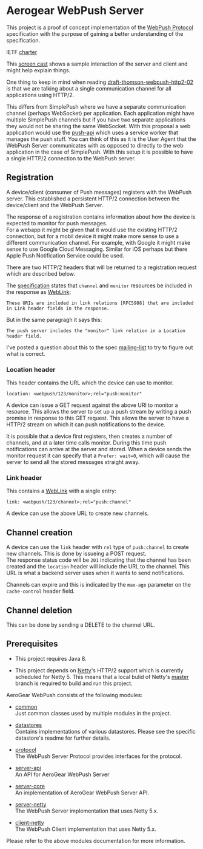 # Aerogear WebPush Server 
This project is a proof of concept implementation of the 
[WebPush Protocol](http://tools.ietf.org/html/draft-thomson-webpush-http2-02) specification with the purpose of gaining
a better understanding of the specification.

IETF [charter](https://datatracker.ietf.org/wg/webpush/charter)


This [screen cast](https://drive.google.com/file/d/0B2E1HZ1JnrJfYW90eVBTaGkzSkU/view?usp=sharing) shows a sample 
interaction of the server and client and might help explain things.


One thing to keep in mind when reading [draft-thomson-webpush-http2-02](https://tools.ietf.org/html/draft-thomson-webpush-http2-02) 
is that we are talking about a single communication channel for all applications using HTTP/2.   

This differs from SimplePush where we have a separate communication channel (perhaps WebSocket) per application. Each 
application might have multiple SimplePush channels but if you have two separate applications they would not be sharing 
the same WebSocket. 
With this proposal a web application would use the [push-api](https://w3c.github.io/push-api/index.html)  which uses 
a service worker that manages the push stuff. You can think of this as it is the User Agent that the WebPush Server 
communicates with as opposed to directly to the web application in the case of SimplePush.
With this setup it is possible to have a single HTTP/2 connection to the WebPush server. 

## Registration
A device/client (consumer of Push messages) registers with the WebPush server. This established a persistent HTTP/2 
connection between the device/client and the WebPush Server.  

The response of a registration contains information about how the device is expected to monitor for push messages.   
For a webapp it might be given that it would use the existing HTTP/2 connection, but for a mobil device it might make 
more sense to use a different communication channel. For example, with Google it might make sense to use 
Google Cloud Messaging. Similar for iOS perhaps but there Apple Push Notification Service could be used. 

There are two HTTP/2 headers that will be returned to a registration request which are described below.

The [specification](https://tools.ietf.org/html/draft-thomson-webpush-http2-01#section-4) states that ```channel``` and
 ```monitor``` resources be included in the response as [WebLink](https://tools.ietf.org/html/rfc5988):
 
    These URIs are included in link relations [RFC5988] that are included in Link header fields in the response.
But in the same paragragh it says this:

    The push server includes the "monitor" link relation in a Location header field.

I've posted a question about this to the spec [mailing-list](http://www.ietf.org/mail-archive/web/webpush/current/msg00105.html)
to try to figure out what is correct.

### Location header
This header contains the URL which the device can use to monitor. 

    location: <webpush/123/monitor>;rel="push:monitor"

A device can issue a GET request against the above URl to monitor a resource. This allows the server to set up a 
push stream by writing a push promise in response to this GET request. This allows the server to have a HTTP/2 stream
on which it can push notifications to the device.  

It is possible that a device first registers, then creates a number of channels, and at a later time calls monitor. 
During this time push notifications can arrive at the server and stored. When a device sends the monitor request it can
specify that a ```Prefer: wait=0```, which will cause the server to send all the stored messages straight away.

### Link header
This contains a [WebLink](https://tools.ietf.org/html/rfc5988) with a single entry:

    link: <webpush/123/channel>;rel="push:channel"

A device can use the above URL to create new channels.
    

## Channel creation
A device can use the ```link``` header with ```rel``` type of ```push:channel``` to create new channels. This is done
by issueing a POST request.   
The response status code will be ```201``` indicating that the channel has been created
and the ```location``` header will include the URL to the channel. This URL is what a backend server uses when it 
wants to send notifications.

Channels can expire and this is indicated by the ```max-age``` parameter on the ```cache-control``` header field.


## Channel deletion
This can be done by sending a DELETE to the channel URL.

    
## Prerequisites 
* This project requires Java 8.

* This project depends on [Netty](http://netty.io/)'s HTTP/2 support which is currently scheduled for Netty 5. 
This means that a local bulid of Netty's [master](https://github.com/netty/netty) branch is required to build 
and run this project.


AeroGear WebPush consists of the following modules:

* [common](./common)  
Just common classes used by multiple modules in the project.

* [datastores](./datastores)  
Contains implementations of various datastores. Please see the specific datastore's readme for further details.

* [protocol](./protocol)  
The WebPush Server Protocol provides interfaces for the protocol.

* [server-api](./server-api)  
An API for AeroGear WebPush Server

* [server-core](./server-core)  
An implementation of AeroGear WebPush Server API.

* [server-netty](./server-netty)  
The WebPush Server implementation that uses Netty 5.x.

* [client-netty](./client-netty)  
The WebPush Client implementation that uses Netty 5.x.

Please refer to the above modules documentation for more information.
